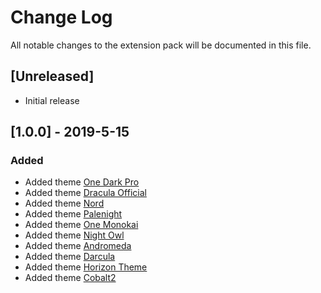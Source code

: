 # Change Log
All notable changes to the extension pack will be documented in this file.

## [Unreleased]
- Initial release

## [1.0.0] - 2019-5-15
### Added
* Added theme [One Dark Pro](https://marketplace.visualstudio.com/items?itemName=zhuangtongfa.Material-theme)
* Added theme [Dracula Official](https://marketplace.visualstudio.com/items?itemName=dracula-theme.theme-dracula)
* Added theme [Nord](https://marketplace.visualstudio.com/items?itemName=arcticicestudio.nord-visual-studio-code)
* Added theme [Palenight](https://marketplace.visualstudio.com/items?itemName=whizkydee.material-palenight-theme)
* Added theme [One Monokai](https://marketplace.visualstudio.com/items?itemName=azemoh.one-monokai)
* Added theme [Night Owl](https://marketplace.visualstudio.com/items?itemName=sdras.night-owl)
* Added theme [Andromeda](https://marketplace.visualstudio.com/items?itemName=EliverLara.andromeda)
* Added theme [Darcula](https://marketplace.visualstudio.com/items?itemName=rokoroku.vscode-theme-darcula)
* Added theme [Horizon Theme](https://marketplace.visualstudio.com/items?itemName=jolaleye.horizon-theme-vscode)
* Added theme [Cobalt2](https://marketplace.visualstudio.com/items?itemName=wesbos.theme-cobalt2)